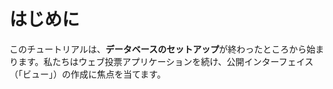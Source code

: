# はじめに

このチュートリアルは、**データベースのセットアップ**が終わったところから始まります。私たちはウェブ投票アプリケーションを続け、公開インターフェイス（「ビュー」）の作成に焦点を当てます。
